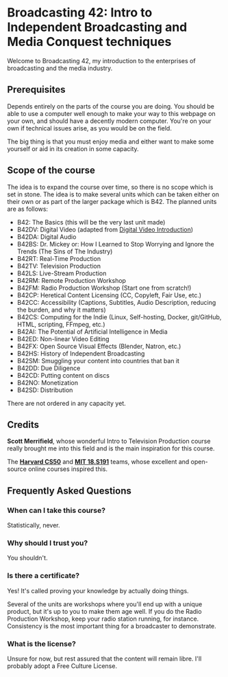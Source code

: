 # Broadcasting 42: Intro to Independent Broadcasting and Media Conquest techniques
Welcome to Broadcasting 42, my introduction to the enterprises of broadcasting and the media industry.

## Prerequisites
Depends entirely on the parts of the course you are doing. You should be able to use a computer well enough to make your way to this webpage on your own, and should have a decently modern computer. You're on your own if technical issues arise, as you would be on the field.

The big thing is that you must enjoy media and either want to make some yourself or aid in its creation in some capacity.
## Scope of the course
The idea is to expand the course over time, so there is no scope which is set in stone. The idea is to make several units which can be taken either on their own or as part of the larger package which is B42. The planned units are as follows:
 - B42: The Basics (this will be the very last unit made)
 - B42DV: Digital Video (adapted from [Digital Video Introduction](https://github.com/leandromoreira/digital_video_introduction))
 - B42DA: Digital Audio
 - B42BS: Dr. Mickey or: How I Learned to Stop Worrying and Ignore the Trends (The Sins of The Industry)
 - B42RT: Real-Time Production
 - B42TV: Television Production
 - B42LS: Live-Stream Production
 - B42RM: Remote Production Workshop
 - B42FM: Radio Production Workshop (Start one from scratch!)
 - B42CP: Heretical Content Licensing (CC, Copyleft, Fair Use, etc.)
 - B42CC: Accessibility (Captions, Subtitles, Audio Description, reducing the burden, and why it matters)
 - B42CS: Computing for the Indie (Linux, Self-hosting, Docker, git/GitHub, HTML, scripting, FFmpeg, etc.)
 - B42AI: The Potential of Artificial Intelligence in Media
 - B42ED: Non-linear Video Editing
 - B42FX: Open Source Visual Effects (Blender, Natron, etc.)
 - B42HS: History of Independent Broadcasting
 - B42SM: Smuggling your content into countries that ban it
 - B42DD: Due Diligence
 - B42CD: Putting content on discs
 - B42NO: Monetization
 - B42SD: Distribution

There are not ordered in any capacity yet.

## Credits
**Scott Merrifield**, whose wonderful Intro to Television Production course really brought me into this field and is the main inspiration for this course.

The [**Harvard CS50**](https://cs50.harvard.edu/x) and [**MIT 18.S191**](https://github.com/mitmath/18S191) teams, whose excellent and open-source online courses inspired this.

## Frequently Asked Questions
### When can I take this course?
Statistically, never.

### Why should I trust you?
You shouldn't.

### Is there a certificate?
Yes! It's called proving your knowledge by actually doing things.

Several of the units are workshops where you'll end up with a unique product, but it's up to you to make them age well. If you do the Radio Production Workshop, keep your radio station running, for instance. Consistency is the most important thing for a broadcaster to demonstrate.

### What is the license?
Unsure for now, but rest assured that the content will remain libre. I'll probably adopt a Free Culture License.
